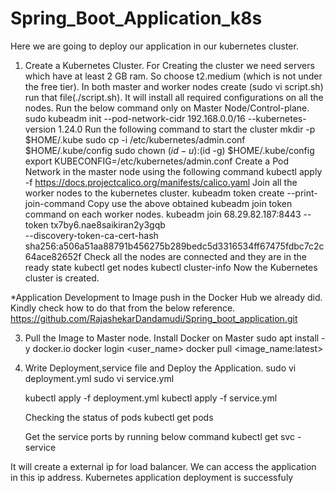 # Spring_Boot_Application_k8s
Here we are going to deploy our application in our kubernetes cluster.

1. Create a Kubernetes Cluster.
    For Creating the cluster we need servers which have at least 2 GB ram. So choose t2.medium (which is not under the free tier).
    In both master and worker nodes create (sudo vi script.sh) run that file(./script.sh). It will install all required configurations on all the nodes.
    Run the below command only on Master Node/Control-plane.
        sudo kubeadm init --pod-network-cidr 192.168.0.0/16 --kubernetes-version 1.24.0
    Run the following command to start the cluster
        mkdir -p $HOME/.kube
        sudo cp -i /etc/kubernetes/admin.conf $HOME/.kube/config
        sudo chown $(id -u):$(id -g) $HOME/.kube/config
        export KUBECONFIG=/etc/kubernetes/admin.conf
    Create a Pod Network in the master node using the following command
        kubectl apply -f https://docs.projectcalico.org/manifests/calico.yaml
    Join all the worker nodes to the kubernetes cluster.
        kubeadm token create --print-join-command
    Copy use the above obtained kubeadm join token command on each worker nodes.
        kubeadm join 68.29.82.187:8443 --token tx7by6.nae8saikiran2y3gqb \
        --discovery-token-ca-cert-hash sha256:a506a51aa88791b456275b289bedc5d3316534ff67475fdbc7c2c64ace82652f
    Check all the nodes are connected and they are in the ready state
        kubectl get nodes
        kubectl cluster-info
    Now the Kubernetes cluster is created.
   
*Application Development to Image push in the Docker Hub we already did. Kindly check how to do that from the below reference.
https://github.com/RajashekarDandamudi/Spring_boot_application.git

3. Pull the Image to Master node.
    Install Docker on Master
        sudo apt install -y docker.io
        docker login <user_name> <Password>
        docker pull <image_name:latest>

4. Write Deployment,service file and Deploy the Application.
    sudo vi deployment.yml
    sudo vi service.yml

    kubectl apply -f deployment.yml
    kubectl apply -f service.yml

    Checking the status of pods
        kubectl get pods
    
    Get the service ports by running below command
        kubectl get svc <name-of-service>-service

It will create a external ip for load balancer. We can access the application in this ip address. Kubernetes application deployment is successfuly
